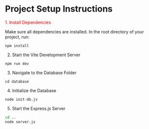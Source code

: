 # Project Setup Instructions 

<span style="color:red">1. Install Dependencies</span>

Make sure all dependencies are installed. In the root directory of your project, run:

```npm install```

2. Start the Vite Development Server

```npm run dev```

3. Navigate to the Database Folder

```cd database```

4. Initialize the Database

```node init-db.js```

5. Start the Express.js Server
```cmd
cd ..
node server.js
```

